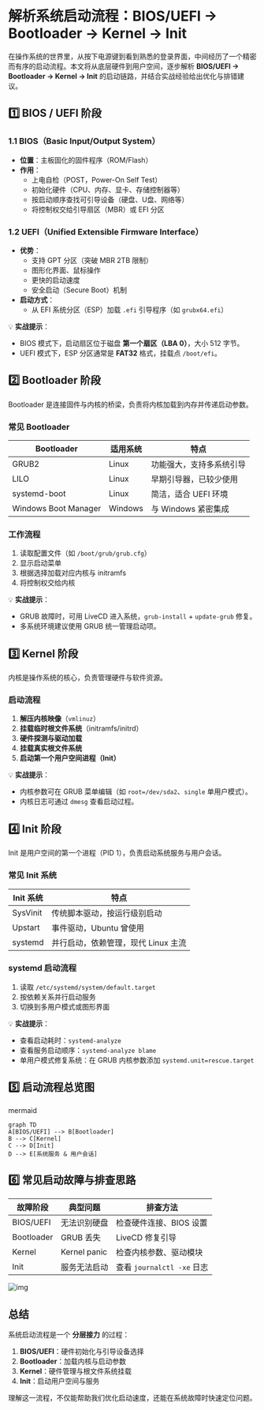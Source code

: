 

# 解析系统启动流程：BIOS/UEFI → Bootloader → Kernel → Init

在操作系统的世界里，从按下电源键到看到熟悉的登录界面，中间经历了一个精密而有序的启动流程。本文将从底层硬件到用户空间，逐步解析 **BIOS/UEFI → Bootloader → Kernel → Init** 的启动链路，并结合实战经验给出优化与排错建议。

## 1️⃣ BIOS / UEFI 阶段

### 1.1 BIOS（Basic Input/Output System）

- **位置**：主板固化的固件程序（ROM/Flash）
- **作用**：
  - 上电自检（POST，Power-On Self Test）
  - 初始化硬件（CPU、内存、显卡、存储控制器等）
  - 按启动顺序查找可引导设备（硬盘、U盘、网络等）
  - 将控制权交给引导扇区（MBR）或 EFI 分区

### 1.2 UEFI（Unified Extensible Firmware Interface）

- **优势**：
  - 支持 GPT 分区（突破 MBR 2TB 限制）
  - 图形化界面、鼠标操作
  - 更快的启动速度
  - 安全启动（Secure Boot）机制
- **启动方式**：
  - 从 EFI 系统分区（ESP）加载 `.efi` 引导程序（如 `grubx64.efi`）

💡 **实战提示**：

- BIOS 模式下，启动扇区位于磁盘 **第一个扇区（LBA 0）**，大小 512 字节。
- UEFI 模式下，ESP 分区通常是 **FAT32** 格式，挂载点 `/boot/efi`。

## 2️⃣ Bootloader 阶段

Bootloader 是连接固件与内核的桥梁，负责将内核加载到内存并传递启动参数。

### 常见 Bootloader

| Bootloader           | 适用系统 | 特点                     |
| -------------------- | -------- | ------------------------ |
| GRUB2                | Linux    | 功能强大，支持多系统引导 |
| LILO                 | Linux    | 早期引导器，已较少使用   |
| systemd-boot         | Linux    | 简洁，适合 UEFI 环境     |
| Windows Boot Manager | Windows  | 与 Windows 紧密集成      |

### 工作流程

1. 读取配置文件（如 `/boot/grub/grub.cfg`）
2. 显示启动菜单
3. 根据选择加载对应内核与 initramfs
4. 将控制权交给内核

💡 **实战提示**：

- GRUB 故障时，可用 LiveCD 进入系统，`grub-install` + `update-grub` 修复。
- 多系统环境建议使用 GRUB 统一管理启动项。

## 3️⃣ Kernel 阶段

内核是操作系统的核心，负责管理硬件与软件资源。

### 启动流程

1. **解压内核映像**（`vmlinuz`）
2. **挂载临时根文件系统**（initramfs/initrd）
3. **硬件探测与驱动加载**
4. **挂载真实根文件系统**
5. **启动第一个用户空间进程（Init）**

💡 **实战提示**：

- 内核参数可在 GRUB 菜单编辑（如 `root=/dev/sda2`、`single` 单用户模式）。
- 内核日志可通过 `dmesg` 查看启动过程。

## 4️⃣ Init 阶段

Init 是用户空间的第一个进程（PID 1），负责启动系统服务与用户会话。

### 常见 Init 系统

| Init 系统 | 特点                                |
| --------- | ----------------------------------- |
| SysVinit  | 传统脚本驱动，按运行级别启动        |
| Upstart   | 事件驱动，Ubuntu 曾使用             |
| systemd   | 并行启动，依赖管理，现代 Linux 主流 |

### systemd 启动流程

1. 读取 `/etc/systemd/system/default.target`
2. 按依赖关系并行启动服务
3. 切换到多用户模式或图形界面

💡 **实战提示**：

- 查看启动耗时：`systemd-analyze`
- 查看服务启动顺序：`systemd-analyze blame`
- 单用户模式修复系统：在 GRUB 内核参数添加 `systemd.unit=rescue.target`

## 5️⃣ 启动流程总览图

mermaid

```
graph TD
A[BIOS/UEFI] --> B[Bootloader]
B --> C[Kernel]
C --> D[Init]
D --> E[系统服务 & 用户会话]
```

## 6️⃣ 常见启动故障与排查思路

| 故障阶段   | 典型问题     | 排查方法                   |
| ---------- | ------------ | -------------------------- |
| BIOS/UEFI  | 无法识别硬盘 | 检查硬件连接、BIOS 设置    |
| Bootloader | GRUB 丢失    | LiveCD 修复引导            |
| Kernel     | Kernel panic | 检查内核参数、驱动模块     |
| Init       | 服务无法启动 | 查看 `journalctl -xe` 日志 |

![img](https://imgoss.xgss.net/picgo-tx2025/QQ_1756864180293.png?tx)

## 总结

系统启动流程是一个 **分层接力** 的过程：

1. **BIOS/UEFI**：硬件初始化与引导设备选择
2. **Bootloader**：加载内核与启动参数
3. **Kernel**：硬件管理与根文件系统挂载
4. **Init**：启动用户空间与服务

理解这一流程，不仅能帮助我们优化启动速度，还能在系统故障时快速定位问题。